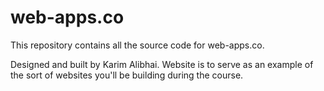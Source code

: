 # web-apps.co

This repository contains all the source code for web-apps.co.

Designed and built by Karim Alibhai. Website is to serve as an example of the sort of websites you'll be building during the course.
